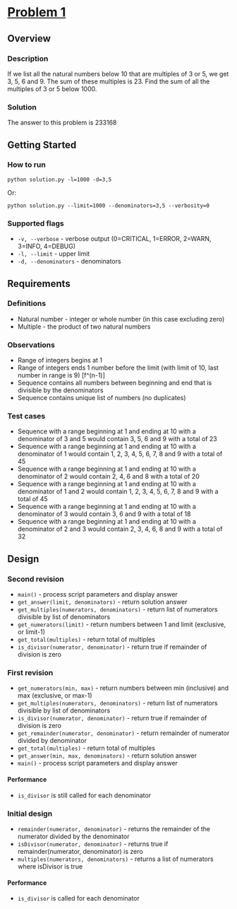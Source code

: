 # [Problem 1](http://projecteuler.net/index.php?section=problems&id=1)

## Overview

### Description

If we list all the natural numbers below 10 that are multiples of 3 or 5, we get 3, 5, 6 and 9. The sum of these multiples is 23.
Find the sum of all the multiples of 3 or 5 below 1000.

### Solution

The answer to this problem is 233168

## Getting Started

### How to run

    python solution.py -l=1000 -d=3,5

Or:

    python solution.py --limit=1000 --denominators=3,5 --verbosity=0

### Supported flags

* `-v, --verbose` - verbose output (0=CRITICAL, 1=ERROR, 2=WARN, 3=INFO, 4=DEBUG)
* `-l, --limit` - upper limit
* `-d, --denominators` - denominators

## Requirements

### Definitions

* Natural number - integer or whole number (in this case excluding zero)
* Multiple - the product of two natural numbers

### Observations

* Range of integers begins at 1
* Range of integers ends 1 number before the limit (with limit of 10, last number in range is 9) [f^(n-1)]
* Sequence contains all numbers between beginning and end that is divisible by the denominators
* Sequence contains unique list of numbers (no duplicates)

### Test cases

* Sequence with a range beginning at 1 and ending at 10 with a denominator of 3 and 5 would contain 3, 5, 6 and 9 with a total of 23
* Sequence with a range beginning at 1 and ending at 10 with a denominator of 1 would contain 1, 2, 3, 4, 5, 6, 7, 8 and 9 with a total of 45
* Sequence with a range beginning at 1 and ending at 10 with a denominator of 2 would contain 2, 4, 6 and 8 with a total of 20
* Sequence with a range beginning at 1 and ending at 10 with a denominator of 1 and 2 would contain 1, 2, 3, 4, 5, 6, 7, 8 and 9 with a total of 45
* Sequence with a range beginning at 1 and ending at 10 with a denominator of 3 would contain 3, 6 and 9 with a total of 18
* Sequence with a range beginning at 1 and ending at 10 with a denominator of 2 and 3 would contain 2, 3, 4, 6, 8 and 9 with a total of 32

## Design

### Second revision

* `main()` - process script parameters and display answer
* `get_answer(limit, denominators)` - return solution answer
* `get_multiples(numerators, denominators)` - return list of numerators divisible by list of denominators
* `get_numerators(limit)` - return numbers between 1 and limit (exclusive, or limit-1)
* `get_total(multiples)` - return total of multiples
* `is_divisor(numerator, denominator)` - return true if remainder of division is zero

### First revision

* `get_numerators(min, max)` - return numbers between min (inclusive) and max (exclusive, or max-1)
* `get_multiples(numerators, denominators)` - return list of numerators divisible by list of denominators
* `is_divisor(numerator, denominator)` - return true if remainder of division is zero
* `get_remainder(numerator, denominator)` - return remainder of numerator divided by denominator
* `get_total(multiples)` - return total of multiples
* `get_answer(min, max, denominators)` - return solution answer
* `main()` - process script parameters and display answer

#### Performance

* `is_divisor` is still called for each denominator

### Initial design

* `remainder(numerator, denominator)` - returns the remainder of the numerator divided by the denominator
* `isDivisor(numerator, denominator)` - returns true if remainder(numerator, denominator) is zero
* `multiples(numerators, denominators)` - returns a list of numerators where isDivisor is true

#### Performance

* `is_divisor` is called for each denominator